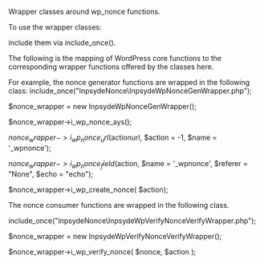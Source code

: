 Wrapper classes around wp_nonce functions.


To use the wrapper classes:


include them via include_once().

The following is the mapping of WordPress core functions to
the corresponding wrapper functions offered by the classes here.

For example, the nonce generator functions are wrapped in the following class:
include_once("InpsydeNonce\InpsydeWpNonceGenWrapper.php");

$nonce_wrapper = new InpsydeWpNonceGenWrapper();

$nonce_wrapper->i_wp_nonce_ays();

$nonce_wrapper->i_wp_nonce_url($actionurl, $action = -1, $name = '_wpnonce');

$nonce_wrapper->i_wp_nonce_field($action, $name = '_wpnonce', $referer = "None", $echo = "echo");

$nonce_wrapper->i_wp_create_nonce( $action);


The nonce consumer functions are wrapped in the following class.

include_once("InpsydeNonce\InpsydeWpVerifyNonceVerifyWrapper.php");

$nonce_wrapper = new InpsydeWpVerifyNonceVerifyWrapper();

$nonce_wrapper->i_wp_verify_nonce( $nonce, $action );

